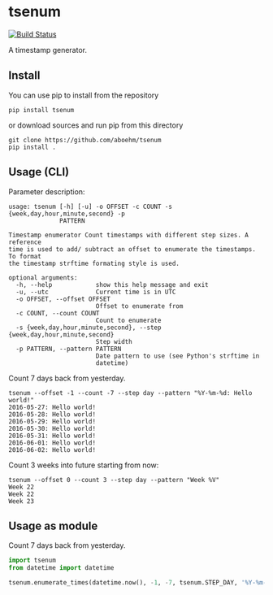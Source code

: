 # tsenum

[![Build Status](https://travis-ci.org/aboehm/tsenum.svg?branch=master)](https://travis-ci.org/aboehm/tsenum)

A timestamp generator.

## Install

You can use pip to install from the repository

```
pip install tsenum
```

or download sources and run pip from this directory

```
git clone https://github.com/aboehm/tsenum
pip install .
```

## Usage (CLI)

Parameter description:

```
usage: tsenum [-h] [-u] -o OFFSET -c COUNT -s {week,day,hour,minute,second} -p
              PATTERN

Timestamp enumerator Count timestamps with different step sizes. A reference
time is used to add/ subtract an offset to enumerate the timestamps. To format
the timestamp strftime formating style is used.

optional arguments:
  -h, --help            show this help message and exit
  -u, --utc             Current time is in UTC
  -o OFFSET, --offset OFFSET
                        Offset to enumerate from
  -c COUNT, --count COUNT
                        Count to enumerate
  -s {week,day,hour,minute,second}, --step {week,day,hour,minute,second}
                        Step width
  -p PATTERN, --pattern PATTERN
                        Date pattern to use (see Python's strftime in
                        datetime)
```

Count 7 days back from yesterday.

```
tsenum --offset -1 --count -7 --step day --pattern "%Y-%m-%d: Hello world!"
2016-05-27: Hello world!
2016-05-28: Hello world!
2016-05-29: Hello world!
2016-05-30: Hello world!
2016-05-31: Hello world!
2016-06-01: Hello world!
2016-06-02: Hello world!
```

Count 3 weeks into future starting from now:

```
tsenum --offset 0 --count 3 --step day --pattern "Week %V"
Week 22
Week 22
Week 23
```

## Usage as module

Count 7 days back from yesterday.

```python
import tsenum
from datetime import datetime

tsenum.enumerate_times(datetime.now(), -1, -7, tsenum.STEP_DAY, '%Y-%m-%d')
```

